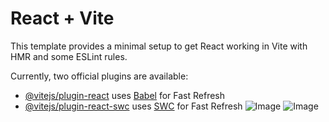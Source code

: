 # React + Vite

This template provides a minimal setup to get React working in Vite with HMR and some ESLint rules.

Currently, two official plugins are available:

- [@vitejs/plugin-react](https://github.com/vitejs/vite-plugin-react/blob/main/packages/plugin-react/README.md) uses [Babel](https://babeljs.io/) for Fast Refresh
- [@vitejs/plugin-react-swc](https://github.com/vitejs/vite-plugin-react-swc) uses [SWC](https://swc.rs/) for Fast Refresh
![Image](https://github.com/user-attachments/assets/c6772687-6ceb-4676-904c-e109404f259a)
![Image](https://github.com/user-attachments/assets/f4311541-6d4d-4737-82be-06c0cb1d27d0)

